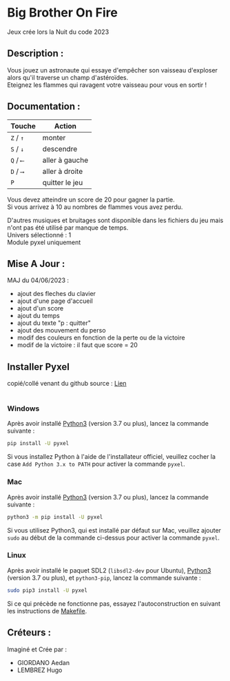 # Big Brother On Fire

Jeux crée lors la Nuit du code 2023 <br>

## Description :
Vous jouez un astronaute qui essaye d'empêcher son vaisseau d'exploser alors qu'il traverse un champ d'astéroïdes.  <br>
Eteignez les flammes qui ravagent votre vaisseau pour vous en sortir !


## Documentation : 
Touche | Action
--- | ---
```Z``` / ```↑``` | monter <br>
```S``` / ```↓``` | descendre <br>
```Q``` / ```⟵``` | aller à gauche <br>
```D``` / ```⟶``` | aller à droite <br>
```P``` | quitter le jeu <br>

Vous devez atteindre un score de 20 pour gagner la partie.  <br>
Si vous arrivez à 10 au nombres de flammes vous avez perdu.

D'autres musiques et bruitages sont disponible dans les fichiers du jeu mais n'ont pas été utilisé par manque de temps.  <br>
Univers sélectionné : 1  <br>
Module pyxel uniquement  <br>


## Mise A Jour : 
MAJ du 04/06/2023 : 
- ajout des fleches du clavier 
- ajout d'une page d'accueil
- ajout d'un score
- ajout du temps 
- ajout du texte "p : quitter"
- ajout des mouvement du perso
- modif des couleurs en fonction de la perte ou de la victoire
- modif de la victoire : il faut que score = 20

## Installer Pyxel 
copié/collé venant du github source : [Lien](https://github.com/kitao/pyxel/) <br><br>

### Windows
Après avoir installé [Python3](https://www.python.org/) (version 3.7 ou plus), lancez la commande suivante :
```sh
pip install -U pyxel 
```
Si vous installez Python à l'aide de l'installateur officiel, veuillez cocher la case `Add Python 3.x to PATH` pour activer la commande `pyxel`.
### Mac
Après avoir installé [Python3](https://www.python.org/) (version 3.7 ou plus), lancez la commande suivante :
```sh
python3 -m pip install -U pyxel
```
Si vous utilisez Python3, qui est installé par défaut sur Mac, veuillez ajouter `sudo` au début de la commande ci-dessus pour activer la commande `pyxel`.
### Linux
Après avoir installé le paquet SDL2 (`libsdl2-dev` pour Ubuntu), [Python3](https://www.python.org/) (version 3.7 ou plus), et `python3-pip`, lancez la commande suivante :
```sh
sudo pip3 install -U pyxel
```
Si ce qui précède ne fonctionne pas, essayez l'autoconstruction en suivant les instructions de [Makefile](../Makefile).

## Créteurs :
Imaginé et Crée par  :
- GIORDANO Aedan
- LEMBREZ Hugo
